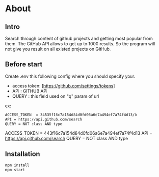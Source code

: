 # About

## Intro

 Search through content of github projects and getting most popular from them.
 The GitHub API allows to get up to 1000 results.
 So the program will not give you result on all existed projects on GitHub.

## Before start

Create .env this following config where you should specify your.

- access token: [<https://github.com/settings/tokens]>
- API : GITHUB API
- QUERY : this field used on "q" param of url

ex:

```sh
ACCESS_TOKEN  = 34535f16c7a154d84d0fd06a6e7a494ef7a74f4d13/b
API = https://api.github.com/search
QUERY = NOT class AND type
```

ACCESS_TOKEN  = 443f16c7a154d84d0fd06a6e7a494ef7a74f4d13
API = <https://api.github.com/search>
QUERY = NOT class AND type

## Installation

```sh
npm install
npm start
```
